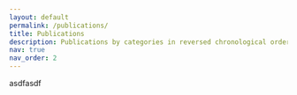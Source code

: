 ```yaml
---
layout: default
permalink: /publications/
title: Publications
description: Publications by categories in reversed chronological order.
nav: true
nav_order: 2
---
```


<!-- _pages/publications.md -->
<!-- <div class="publications">

{% bibliography %}

</div> -->


asdfasdf